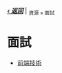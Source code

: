 [***‹ 返回***](../README.md) | <sub>資源 » 面試</sub>

面試
====

- [前端技術][child_frontend]

[child_frontend]: ./frontend.md
